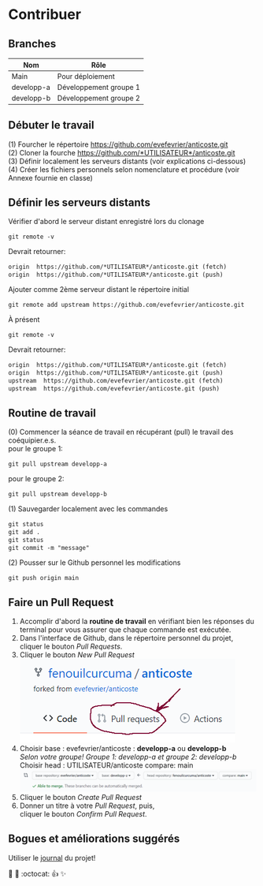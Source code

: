 # Contribuer

## Branches
Nom | Rôle 
--- | ---
Main | Pour déploiement
developp-a  | Développement groupe 1
developp-b | Développement groupe 2

## Débuter le travail
(1) Fourcher le répertoire https://github.com/evefevrier/anticoste.git  
(2) Cloner la fourche https://github.com/*UTILISATEUR*/anticoste.git  
(3) Définir localement les serveurs distants (voir explications ci-dessous)
(4) Créer les fichiers personnels selon nomenclature et procédure (voir Annexe fournie en classe)

## Définir les serveurs distants
Vérifier d'abord le serveur distant enregistré lors du clonage
``` 
git remote -v 
```
Devrait retourner:
``` 
origin  https://github.com/*UTILISATEUR*/anticoste.git (fetch)
origin  https://github.com/*UTILISATEUR*/anticoste.git (push)
``` 
Ajouter comme 2ème serveur distant le répertoire initial
``` 
git remote add upstream https://github.com/evefevrier/anticoste.git
``` 
À présent
``` 
git remote -v 
```
Devrait retourner:
``` 
origin  https://github.com/*UTILISATEUR*/anticoste.git (fetch)
origin  https://github.com/*UTILISATEUR*/anticoste.git (push)
upstream  https://github.com/evefevrier/anticoste.git (fetch)
upstream  https://github.com/evefevrier/anticoste.git (push)
``` 

## Routine de travail
(0) Commencer la séance de travail en récupérant (pull) le travail des coéquipier.e.s.  
pour le groupe 1:
``` 
git pull upstream developp-a
``` 
pour le groupe 2:
``` 
git pull upstream developp-b
```
(1) Sauvegarder localement avec les commandes
``` 
git status  
git add .  
git status  
git commit -m "message"  
```
(2) Pousser sur le Github personnel les modifications
``` 
git push origin main
```


## Faire un Pull Request 
1.	Accomplir d'abord la __routine de travail__ en vérifiant bien les réponses du terminal pour vous assurer que chaque commande est exécutée.  
2.	Dans l'interface de Github, dans le répertoire personnel du projet, cliquer le bouton *Pull Requests*.
3.	Cliquer le bouton *New Pull Request*  
      ![capture-ecran-01](./01-cliquer-btn-pull-request.png)  
4.	Choisir base : evefevrier/anticoste : __developp-a__ ou __developp-b__     
      *Selon votre groupe! Groupe 1: developp-a et groupe 2: developp-b*  
      Choisir head : UTILISATEUR/anticoste compare: main  
      ![capture-ecran-01](./02-choisir-base-et-head.png)  
5.	Cliquer le bouton *Create Pull Request*
6.	Donner un titre à votre *Pull Request*, puis,  
      cliquer le bouton *Confirm Pull Request*.



## Bogues et améliorations suggérés
Utiliser le [journal](http://github.com/evefevrier/anticoste/issues) du projet!

:rocket: :metal: :octocat: :+1: :sparkles:


 
